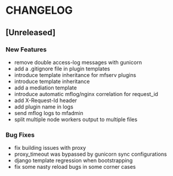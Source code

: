 # CHANGELOG


## [Unreleased]

### New Features
- remove double access-log messages with gunicorn
- add a .gitignore file in plugin templates
- introduce template inheritance for mfserv plugins
- introduce template inheritance
- add a mediation template
- introduce automatic mflog/nginx correlation for request_id
- add X-Request-Id header
- add plugin name in logs
- send mflog logs to mfadmin
- split multiple node workers output to multiple files


### Bug Fixes
- fix building issues with proxy
- proxy_timeout was bypassed by gunicorn sync configurations
- django template regression when bootstrapping
- fix some nasty reload bugs in some corner cases





